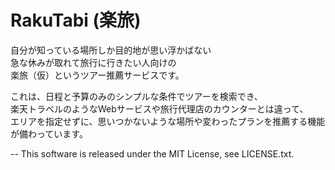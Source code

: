 
# RakuTabi (楽旅)

自分が知っている場所しか目的地が思い浮かばない  
急な休みが取れて旅行に行きたい人向けの  
楽旅（仮）というツアー推薦サービスです。  

これは、日程と予算のみのシンプルな条件でツアーを検索でき、   
楽天トラベルのようなWebサービスや旅行代理店のカウンターとは違って、   
エリアを指定せずに、思いつかないような場所や変わったプランを推薦する機能が備わっています。  
  
--
This software is released under the MIT License, see LICENSE.txt.
